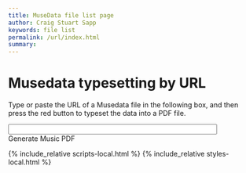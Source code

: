 ```yaml
---
title: MuseData file list page
author: Craig Stuart Sapp
keywords: file list
permalink: /url/index.html
summary: 
---
```


# Musedata typesetting by URL #

Type or paste the URL of a Musedata file in the following box,
and then press the red button to typeset the data into a PDF file.

<input id="url" size="50">
<div id="actionbuttons">
	<div class='pdfbutton' 
		onclick='generatePdf("#url")'>
		Generate Music PDF
	</div>
</div>

{% include_relative scripts-local.html %}
{% include_relative styles-local.html %}

